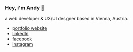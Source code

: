 ### Hey, i'm Andy 👋

a web developer & UX/UI designer based in Vienna, Austria.


- <a href="https://www.andreas-stricker.at" target="_blank">portfolio website</a>
- <a href="https://www.linkedin.com/in/andreas-stricker/" target="_blank">linkedIn</a>
- <a href="https://www.facebook.com/andreas.stricker.webdev" target="_blank">facebook</a>
- <a href="https://www.instagram.com/andy.webdev" target="_blank">instagram</a>

<!--
**andreas-stricker/andreas-stricker** is a ✨ _special_ ✨ repository because its `README.md` (this file) appears on your GitHub profile.

Here are some ideas to get you started:

- 🔭 I’m currently working on ...
- 🌱 I’m currently learning ...
- 👯 I’m looking to collaborate on ...
- 🤔 I’m looking for help with ...
- 💬 Ask me about ...
- 📫 How to reach me: ...
- 😄 Pronouns: ...
- ⚡ Fun fact: ...
-->
